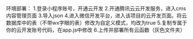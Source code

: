 环境部署：
1.登录小程序账号，开通云开发
2.开通腾讯云云开发服务，进入cms内容管理页面
3.导入json
4.进入微信开发平台，进入该项目的云开发页面。将云数据库中的表（不带wx字眼的表）修改为自定义模式，均改为true
5.复制专属于你的云开发账号代码，在app.js中修改
6.上传并部署所有云函数（灰色文件夹）
